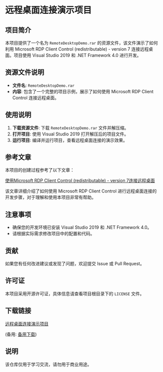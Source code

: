 # 远程桌面连接演示项目

## 项目简介

本项目提供了一个名为 `RemoteDesktopDemo.rar` 的资源文件，该文件演示了如何利用 Microsoft RDP Client Control (redistributable) - version 7 连接远程桌面。项目使用 Visual Studio 2019 和 .NET Framework 4.0 进行开发。

## 资源文件说明

- **文件名**: `RemoteDesktopDemo.rar`
- **内容**: 包含了一个完整的项目示例，展示了如何使用 Microsoft RDP Client Control 连接远程桌面。

## 使用说明

1. **下载资源文件**: 下载 `RemoteDesktopDemo.rar` 文件并解压缩。
2. **打开项目**: 使用 Visual Studio 2019 打开解压后的项目文件。
3. **运行项目**: 编译并运行项目，查看远程桌面连接的演示效果。

## 参考文章

本项目的创建过程参考了以下文章：

[使用Microsoft RDP Client Control (redistributable) - version 7连接远程桌面](https://blog.csdn.net/zhujisoft/article/details/105403934)

该文章详细介绍了如何使用 Microsoft RDP Client Control 进行远程桌面连接的开发步骤，对于理解和使用本项目非常有帮助。

## 注意事项

- 确保您的开发环境已安装 Visual Studio 2019 和 .NET Framework 4.0。
- 请根据实际需求修改项目中的配置和代码。

## 贡献

如果您有任何改进建议或发现了问题，欢迎提交 Issue 或 Pull Request。

## 许可证

本项目采用开源许可证，具体信息请查看项目根目录下的 `LICENSE` 文件。

## 下载链接
[远程桌面连接演示项目]() 

(备用: [备用下载](https://pan.baidu.com/s/1O27runQcJlLEgDjsTVi9oA?pwd=1234))

## 说明

该仓库仅用于学习交流，请勿用于商业用途。
